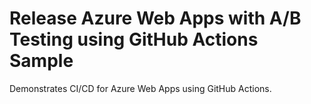 # Release Azure Web Apps with A/B Testing using GitHub Actions Sample

Demonstrates CI/CD for Azure Web Apps using GitHub Actions.
